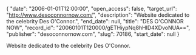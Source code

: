 {
  "date": "2006-01-01T12:00:00", 
  "open_access": false, 
  "target_url": "http://www.desoconnornow.com/", 
  "description": "Website dedicated to the celebrity Des O'Connor.", 
  "end_date": null, 
  "title": "DES O'CONNOR NOW", 
  "record_id": "20060101T120000/gETHiypNq8hHlD4XDvoNUA==", 
  "publisher": "desoconnornow.com", 
  "slug": 70186, 
  "start_date": null
}

Website dedicated to the celebrity Des O'Connor.